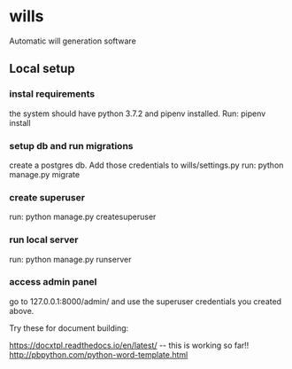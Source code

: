 # wills
Automatic will generation software

## Local setup

### instal requirements

the system should have python 3.7.2 and pipenv installed.
Run: pipenv install

### setup db and run migrations

create a postgres db. Add those credentials to wills/settings.py
run: python manage.py migrate

### create superuser

run: python manage.py createsuperuser

### run local server

run: python manage.py runserver

### access admin panel

go to 127.0.0.1:8000/admin/ and use the superuser credentials you created above.



Try these for document building:

https://docxtpl.readthedocs.io/en/latest/ -- this is working so far!!
http://pbpython.com/python-word-template.html 
